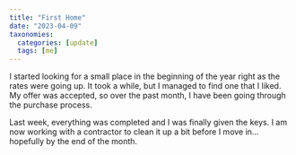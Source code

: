 ```yaml
---
title: "First Home"
date: "2023-04-09"
taxonomies:
  categories: [update]
  tags: [me]
---
```


I started looking for a small place in the beginning of the year right as the rates were going up. It took a while, but I managed to find one that I liked. My offer was accepted, so over the past month, I have been going through the purchase process.

Last week, everything was completed and I was finally given the keys. I am now working with a contractor to clean it up a bit before I move in... hopefully by the end of the month.
